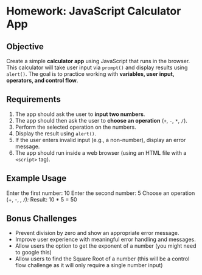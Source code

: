 # Homework: JavaScript Calculator App

## Objective  

Create a simple **calculator app** using JavaScript that runs in the browser. This calculator will take user input via `prompt()` and display results using `alert()`. The goal is to practice working with **variables, user input, operators, and control flow**.

## Requirements  

1. The app should ask the user to **input two numbers**.
2. The app should then ask the user to **choose an operation** (`+`, `-`, `*`, `/`).
3. Perform the selected operation on the numbers.
4. Display the result using `alert()`.
5. If the user enters invalid input (e.g., a non-number), display an error message.
6. The app should run inside a web browser (using an HTML file with a `<script>` tag).

## Example Usage  

Enter the first number: 10
Enter the second number: 5
Choose an operation (+, -, *, /):*
Result: 10 * 5 = 50

## Bonus Challenges

- Prevent division by zero and show an appropriate error message.  
- Improve user experience with meaningful error handling and messages.
- Allow users the option to get the exponent of a number (you might need to google this)
- Allow users to find the Square Root of a number (this will be a control flow challenge as it will only require a single number input)
